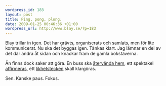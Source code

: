 ```yaml
--- 
wordpress_id: 183
layout: post
title: Ping, pong, plong.
date: 2009-01-25 00:46:36 +01:00
wordpress_url: http://www.blay.se/?p=183
---
```

Blay trillar in igen. Det har grävts, organiserats och <a href="http://www.piratbyran.org/s23k" target="_blank">samlats</a>, men för lite kommunicerat. Nu ska det byggas igen. Tänkas klart. Jag lämnar en del av det där andra åt sidan och knackar fram de gamla bokstäverna.

Än finns dock saker att göra. En buss ska <a href="http://www.piratbyran.org/index.php?view=fcomment&amp;type=news&amp;id=646">återvända hem</a>, ett spektakel <a href="http://www.piratbyran.org/trial/" target="_blank">affirmeras</a>, ett <a href="http://www.clubtransmediale.de/festival-09/day-program/day-schedule/29/lecture-shuffle-terror.html" target="_blank">likhetstecken</a> skall klargöras.

Sen. Kanske paus. Fokus.
